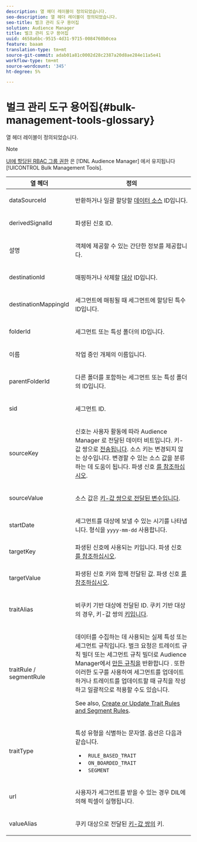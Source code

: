 ```yaml
---
description: 열 헤더 레이블이 정의되었습니다.
seo-description: 열 헤더 레이블이 정의되었습니다.
seo-title: 벌크 관리 도구 용어집
solution: Audience Manager
title: 벌크 관리 도구 용어집
uuid: 4658a6bc-9515-4d31-9715-0084760b0cea
feature: baaam
translation-type: tm+mt
source-git-commit: adab01a81c0002d28c2387a20d8ae284e11a5e41
workflow-type: tm+mt
source-wordcount: '345'
ht-degree: 5%

---
```



# 벌크 관리 도구 용어집{#bulk-management-tools-glossary}

열 헤더 레이블이 정의되었습니다.

<!-- 

<p>r_bulk_glossary.xml </p>

 -->

>[!NOTE]
>
>[UI에 할당된 RBAC 그룹 권한](../../features/administration/administration-overview.md) 은 [!DNL Audience Manager] 에서 유지됩니다 [!UICONTROL Bulk Management Tools].

<table id="table_2C2BC2FB3EFC443C9A5AE18EFC6FABFD"> 
 <thead> 
  <tr> 
   <th colname="col1" class="entry"> 열 헤더 </th> 
   <th colname="col2" class="entry"> 정의 </th> 
  </tr> 
 </thead>
 <tbody> 
  <tr> 
   <td colname="col1"> <p> <span class="term"> dataSourceId</span> </p> </td> 
   <td colname="col2"> <p>반환하거나 일괄 할당할 <a href="../../features/datasources-list-and-settings.md#data-sources-list-and-settings"> 데이터 소스</a> ID입니다. </p> </td> 
  </tr> 
  <tr> 
   <td colname="col1"> <p> <span class="term"> derivedSignalId</span> </p> </td> 
   <td colname="col2"> <p>파생된 신호 <a href="../../features/derived-signals.md"></a> ID. </p> </td> 
  </tr> 
  <tr> 
   <td colname="col1"> <p> <span class="term"> 설명</span> </p> </td> 
   <td colname="col2"> <p>객체에 제공할 수 있는 간단한 정보를 제공합니다. </p> </td> 
  </tr> 
  <tr> 
   <td colname="col1"> <p> <span class="term"> destinationId</span> </p> </td> 
   <td colname="col2"> <p>매핑하거나 삭제할 <a href="../../features/destinations/destinations.md"> 대상</a> ID입니다. </p> </td> 
  </tr> 
  <tr> 
   <td colname="col1"> <p> <span class="term"> destinationMappingId</span> </p> </td> 
   <td colname="col2"> <p>세그먼트에 매핑될 때 세그먼트에 할당된 특수 ID입니다. </p> </td> 
  </tr> 
  <tr> 
   <td colname="col1"> <p> <span class="term"> folderId</span> </p> </td> 
   <td colname="col2"> <p>세그먼트 또는 특성 폴더의 ID입니다. </p> </td> 
  </tr> 
  <tr> 
   <td colname="col1"> <p> <span class="term"> 이름</span> </p> </td> 
   <td colname="col2"> <p>작업 중인 개체의 이름입니다. </p> </td> 
  </tr> 
  <tr> 
   <td colname="col1"> <p> <span class="term"> parentFolderId</span> </p> </td> 
   <td colname="col2"> <p>다른 폴더를 포함하는 세그먼트 또는 특성 폴더의 ID입니다. </p> </td> 
  </tr> 
  <tr> 
   <td colname="col1"> <p> <span class="term"> sid</span> </p> </td> 
   <td colname="col2"> <p>세그먼트 ID. </p> </td> 
  </tr> 
  <tr> 
   <td colname="col1"> <p> <span class="term"> sourceKey</span> </p> </td> 
   <td colname="col2"> <p>신호는 사용자 활동에 따라 <span class="keyword"> Audience Manager</span> 로 전달된 데이터 비트입니다. 키-값 쌍으로 <a href="../../reference/key-value-pairs-explained.md"> 전송됩니다</a>. 소스 키는 변경되지 않는 상수입니다. 변경할 수 있는 소스 값을 분류하는 데 도움이 됩니다. 파생 신호 <a href="../../features/derived-signals.md"> 를 참조하십시오</a>. </p> </td> 
  </tr> 
  <tr> 
   <td colname="col1"> <p> <span class="term"> sourceValue</span> </p> </td> 
   <td colname="col2"> <p>소스 값은 <a href="../../reference/key-value-pairs-explained.md"> 키-값 쌍으로 전달된 변수입니다</a>. </p> </td> 
  </tr> 
  <tr> 
   <td colname="col1"> <p> <span class="term"> startDate</span> </p> </td> 
   <td colname="col2"> <p>세그먼트를 대상에 보낼 수 있는 시기를 나타냅니다. 형식을 <code>yyyy-mm-dd</code> 사용합니다. </p> </td> 
  </tr> 
  <tr> 
   <td colname="col1"> <p> <span class="term"> targetKey</span> </p> </td> 
   <td colname="col2">파생된 신호에 사용되는 키입니다. 파생 신호 <a href="../../features/derived-signals.md"> 를 참조하십시오</a>. </td> 
  </tr> 
  <tr> 
   <td colname="col1"> <p> <span class="term"> targetValue</span> </p> </td> 
   <td colname="col2"> <p>파생된 신호 키와 함께 전달된 값. 파생 신호 <a href="../../features/derived-signals.md"> 를 참조하십시오</a>. </p> </td> 
  </tr> 
  <tr> 
   <td colname="col1"> <p> <span class="term"> traitAlias</span> </p> </td> 
   <td colname="col2"> <p>비쿠키 기반 대상에 전달된 ID. 쿠키 기반 대상의 경우, 키-값 쌍의 <a href="../../reference/key-value-pairs-explained.md"> 키입니다</a>. </p> </td> 
  </tr> 
  <tr> 
   <td colname="col1"> <p> <span class="term"> traitRule / segmentRule</span> </p> </td> 
   <td colname="col2"> <p>데이터를 수집하는 데 사용되는 실제 특성 또는 세그먼트 규칙입니다. 벌크 요청은 트레이트 규칙 빌더 <span class="keyword"> 또는</span> 세그먼트 규칙 빌더로 Audience Manager에서 <a href="../../features/traits/about-trait-builder.md"> 만든 규칙을</a> 반환합니다 <a href="../../features/segments/segment-builder.md"></a>. 또한 이러한 도구를 사용하여 세그먼트를 업데이트하거나 트레이트를 업데이트할 때 규칙을 작성하고 일괄적으로 적용할 수도 있습니다. </p> <p>See also, <a href="../../reference/bulk-management-tools/bulk-rules.md"> Create or Update Trait Rules and Segment Rules</a>. </p> </td> 
  </tr> 
  <tr> 
   <td colname="col1"> <p> <span class="term"> traitType</span> </p> </td> 
   <td colname="col2"> <p>특성 유형을 식별하는 문자열. 옵션은 다음과 같습니다. </p> 
    <ul id="ul_AB5B4F87B14241DCBBE44B0B7BD4EF72"> 
     <li id="li_21F9412CDDC64FAA888C6542E284C436"> <code> RULE_BASED_TRAIT</code> </li> 
     <li id="li_5A5EA9A1EC5C45C991875EBBE7979A5A"> <code> ON_BOARDED_TRAIT </code> </li> 
     <li id="li_F38B58ADE3324E97A71E3F94F11945BE"> <code> SEGMENT</code> </li> 
    </ul> </td> 
  </tr> 
  <tr> 
   <td colname="col1"> <p> <span class="term"> url</span> </p> </td> 
   <td colname="col2"> <p>사용자가 세그먼트를 받을 수 있는 경우 DIL에 의해 픽셀이 실행됩니다. </p> </td> 
  </tr> 
  <tr> 
   <td colname="col1"> <p> <span class="term"> valueAlias</span> </p> </td> 
   <td colname="col2"> <p>쿠키 대상으로 전달된 <a href="../../reference/key-value-pairs-explained.md"> 키-값 쌍의</a> 키. </p> </td> 
  </tr> 
 </tbody> 
</table>

